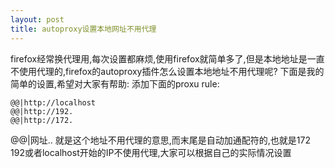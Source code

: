 ```yaml
---
layout: post
title: autoproxy设置本地网址不用代理
---
```


firefox经常换代理用,每次设置都麻烦,使用firefox就简单多了,但是本地地址是一直不使用代理的,firefox的autoproxy插件怎么设置本地地址不用代理呢?
下面是我的简单的设置,希望对大家有帮助:
添加下面的proxu rule:

    @@|http://localhost
    @@|http://192.
    @@|http://172.

@@|网址..
就是这个地址不用代理的意思,而末尾是自动加通配符的,也就是172 192或者localhost开始的IP不使用代理,大家可以根据自己的实际情况设置